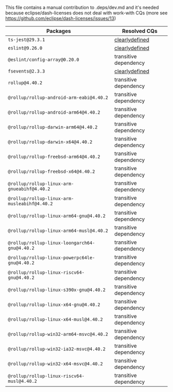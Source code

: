 This file contains a manual contribution to .deps/dev.md and it's needed because eclipse/dash-licenses does not deal with work-with CQs (more see https://github.com/eclipse/dash-licenses/issues/13)

| Packages | Resolved CQs |
| --- | --- |
| `ts-jest@29.3.1` | [clearlydefined](https://clearlydefined.io/definitions/npm/npmjs/-/ts-jest/29.3.1) |
| `eslint@9.26.0` | [clearlydefined](https://clearlydefined.io/definitions/npm/npmjs/-/eslint/9.21.0) |
| `@eslint/config-array@0.20.0` | transitive dependency |
| `fsevents@2.3.3` | [clearlydefined](https://clearlydefined.io/definitions/npm/npmjs/-/fsevents/2.3.3) |
| `rollup@4.40.2` | transitive dependency |
| `@rollup/rollup-android-arm-eabi@4.40.2` | transitive dependency |
| `@rollup/rollup-android-arm64@4.40.2` | transitive dependency |
| `@rollup/rollup-darwin-arm64@4.40.2` | transitive dependency |
| `@rollup/rollup-darwin-x64@4.40.2` | transitive dependency |
| `@rollup/rollup-freebsd-arm64@4.40.2` | transitive dependency |
| `@rollup/rollup-freebsd-x64@4.40.2` | transitive dependency |
| `@rollup/rollup-linux-arm-gnueabihf@4.40.2` | transitive dependency |
| `@rollup/rollup-linux-arm-musleabihf@4.40.2` | transitive dependency |
| `@rollup/rollup-linux-arm64-gnu@4.40.2` | transitive dependency |
| `@rollup/rollup-linux-arm64-musl@4.40.2` | transitive dependency |
| `@rollup/rollup-linux-loongarch64-gnu@4.40.2` | transitive dependency |
| `@rollup/rollup-linux-powerpc64le-gnu@4.40.2` | transitive dependency |
| `@rollup/rollup-linux-riscv64-gnu@4.40.2` | transitive dependency |
| `@rollup/rollup-linux-s390x-gnu@4.40.2` | transitive dependency |
| `@rollup/rollup-linux-x64-gnu@4.40.2` | transitive dependency |
| `@rollup/rollup-linux-x64-musl@4.40.2` | transitive dependency |
| `@rollup/rollup-win32-arm64-msvc@4.40.2` | transitive dependency |
| `@rollup/rollup-win32-ia32-msvc@4.40.2` | transitive dependency |
| `@rollup/rollup-win32-x64-msvc@4.40.2` | transitive dependency |
| `@rollup/rollup-linux-riscv64-musl@4.40.2` | transitive dependency |
